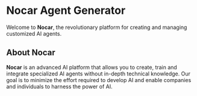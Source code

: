 # Nocar Agent Generator

Welcome to **Nocar**, the revolutionary platform for creating and managing customized AI agents.

## About Nocar

**Nocar** is an advanced AI platform that allows you to create, train and integrate specialized AI agents without in-depth technical knowledge. Our goal is to minimize the effort required to develop AI and enable companies and individuals to harness the power of AI.
